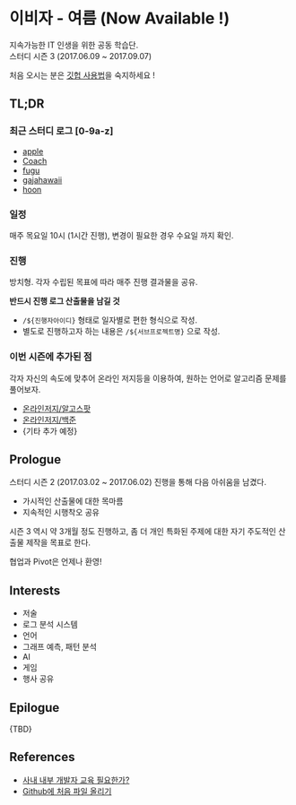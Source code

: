 # 이비자 - 여름 (Now Available !)

지속가능한 IT 인생을 위한 공동 학습단.  
스터디 시즌 3 (2017.06.09 ~ 2017.09.07)

처음 오시는 분은 [깃헙 사용법](#references)을 숙지하세요 ! 

##  TL;DR

### 최근 스터디 로그 [0-9a-z]

* [apple](apple/Studylog/2017-06-15.md)
* [Coach](Coach/Studylog/2017-06-15.md)
* [fugu](fugu/StudyLog/2017.06.15.fugu.md)
* [gajahawaii](gajahawaii/StudyLog/2017.06.09)
* [hoon](hoon/StudyLog/2017.06.15.md)

### 일정

매주 목요일 10시 (1시간 진행), 변경이 필요한 경우 수요일 까지 확인.

### 진행

방치형. 각자 수립된 목표에 따라 매주 진행 결과물을 공유.

__반드시 진행 로그 산출물을 남길 것__

* `/${진행자아이디}` 형태로 일자별로 편한 형식으로 작성.
* 별도로 진행하고자 하는 내용은 `/${서브프로젝트명}` 으로 작성.


### 이번 시즌에 추가된 점

각자 자신의 속도에 맞추어 온라인 저지등을 이용하여, 원하는 언어로 알고리즘 문제를 풀어보자.
* [온라인저지/알고스팟](https://algospot.com/judge/problem/list/)
* [온라인저지/백준](https://www.acmicpc.net/)
* {기타 추가 예정}

## Prologue

스터디 시즌 2 (2017.03.02 ~ 2017.06.02)  진행을 통해 다음 아쉬움을 남겼다.

* 가시적인 산출물에 대한 목마름
* 지속적인 시행착오 공유

시즌 3 역시 약 3개월 정도 진행하고, 좀 더 개인 특화된 주제에 대한 자기 주도적인 산출물 제작을 목표로 한다.

협업과 Pivot은 언제나 환영!

## Interests

* 저술
* 로그 분석 시스템
* 언어
* 그래프 예측, 패턴 분석
* AI
* 게임
* 행사 공유

## Epilogue

{TBD}

## References

* [사내 내부 개발자 교육 필요한가?](http://blog.hkwon.me/developer-education/)
* [Github에 처음 파일 올리기](http://emflant.tistory.com/123)
